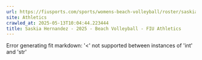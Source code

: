 ```yaml
---
url: https://fiusports.com/sports/womens-beach-volleyball/roster/saskia-hernandez/13014
site: Athletics
crawled_at: 2025-05-13T10:04:44.223444
title: Saskia Hernandez - 2025 - Beach Volleyball - FIU Athletics
---
```


Error generating fit markdown: '<' not supported between instances of 'int' and 'str'